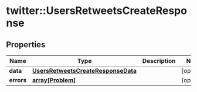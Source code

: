 # twitter::UsersRetweetsCreateResponse


## Properties
Name | Type | Description | Notes
------------ | ------------- | ------------- | -------------
**data** | [**UsersRetweetsCreateResponseData**](UsersRetweetsCreateResponse_data.md) |  | [optional] 
**errors** | [**array[Problem]**](Problem.md) |  | [optional] 


